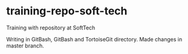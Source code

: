 # training-repo-soft-tech
Training with repository at SoftTech 

Writing in GitBash, GitBash and TortoiseGit directory.
Made changes in master branch.

